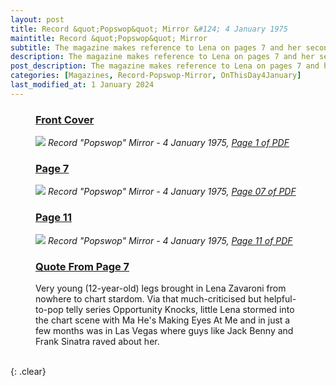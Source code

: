 ```yaml
---
layout: post
title: Record &quot;Popswop&quot; Mirror &#124; 4 January 1975
maintitle: Record &quot;Popswop&quot; Mirror
subtitle: The magazine makes reference to Lena on pages 7 and her second single is the answer to question number 19 on page 11
description: The magazine makes reference to Lena on pages 7 and her second single is the answer to question number 19 on page 11.
post_description: The magazine makes reference to Lena on pages 7 and her second single is the answer to question number 19 on page 11
categories: [Magazines, Record-Popswop-Mirror, OnThisDay4January]
last_modified_at: 1 January 2024
---
```


<figure class="fig1">
<h3 id="cover"><a href="#cover">Front Cover</a></h3>
<a href="/assets/images/magazines/1975-01-04-01-record-&-radio-mirror.png"><img src="/assets/images/magazines/1975-01-04-01-record-&-radio-mirror.png" class="full-width zoom-in" /></a>
<cite>Record &quot;Popswop&quot; Mirror - 4 January 1975, <a class="external-link" href="https://www.worldradiohistory.com/UK/Record-Mirror/70s/75/Record-Mirror-1975-01-04.pdf">Page 1 of PDF</a></cite>
</figure>

<figure class="fig2">
<h3 id="page-7"><a href="#page-7">Page 7</a></h3>
<a href="/assets/images/magazines/1975-01-04-07-record-&-radio-mirror.png"><img src="/assets/images/magazines/1975-01-04-07-record-&-radio-mirror.png" class="full-width zoom-in" /></a>
<cite>Record &quot;Popswop&quot; Mirror - 4 January 1975, <a class="external-link" href="https://www.worldradiohistory.com/UK/Record-Mirror/70s/75/Record-Mirror-1975-01-04.pdf#page=07">Page 07 of PDF</a></cite>
</figure>

<figure class="fig1">
<h3 id="page-11"><a href="#page-11">Page 11</a></h3>
<a href="/assets/images/magazines/1975-01-04-11-record-&-radio-mirror.png"><img src="/assets/images/magazines/1975-01-04-11-record-&-radio-mirror.png" class="full-width zoom-in" /></a>
<cite>Record &quot;Popswop&quot; Mirror - 4 January 1975, <a class="external-link" href="https://www.worldradiohistory.com/UK/Record-Mirror/70s/75/Record-Mirror-1975-01-04.pdf#page=11">Page 11 of PDF</a></cite>
</figure>

<figure class="fig2">
<h3 id="quote"><a href="#quote">Quote From Page 7</a></h3>
Very young (12-year-old) legs brought in Lena Zavaroni from nowhere to chart stardom. Via that much-criticised but helpful-to-pop telly series Opportunity Knocks, little Lena stormed into the chart scene with Ma He's Making Eyes At Me and in just a few months was in Las Vegas where guys like Jack Benny and Frank Sinatra raved about her.
</figure>

<br />{: .clear}

